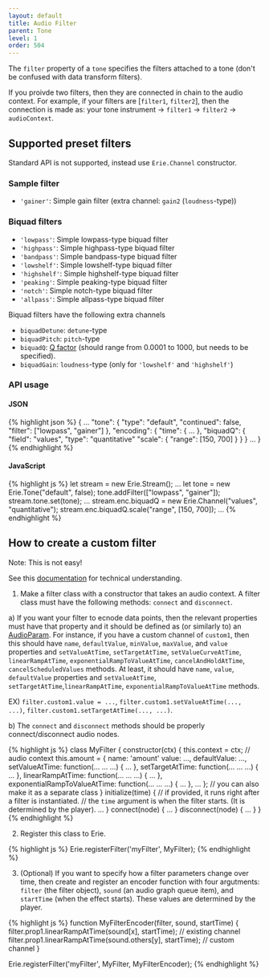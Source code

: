 ```yaml
---
layout: default
title: Audio Filter
parent: Tone
level: 1
order: 504
---
```


The `filter` property of a `tone` specifies the filters attached to a tone (don't be confused with data transform filters).

If you proivde two filters, then they are connected in chain to the audio context.
For example, if your filters are [`filter1`, `filter2`], then the connection is made as: your tone instrument -> `filter1` -> `filter2` -> `audioContext`.

## Supported preset filters
Standard API is not supported, instead use `Erie.Channel` constructor.

### Sample filter

- `'gainer'`: Simple gain filter (extra channel: `gain2` (`loudness`-type))

### Biquad filters

- `'lowpass'`: Simple lowpass-type biquad filter
- `'highpass'`: Simple highpass-type biquad filter
- `'bandpass'`: Simple bandpass-type biquad filter
- `'lowshelf'`: Simple lowshelf-type biquad filter
- `'highshelf'`: Simple highshelf-type biquad filter
- `'peaking'`: Simple peaking-type biquad filter
- `'notch'`: Simple notch-type biquad filter
- `'allpass'`: Simple allpass-type biquad filter

Biquad filters have the following extra channels

- `biquadDetune`: `detune`-type
- `biquadPitch`: `pitch`-type
- `biquadQ`: [Q factor](https://en.wikipedia.org/wiki/Q_factor) (should range from 0.0001 to 1000, but needs to be specified).
- `biquadGain`: `loudness`-type (only for `'lowshelf'` and `'highshelf'`)

### API usage

<code-groups>
<code-group>
<h4>JSON</h4>
{% highlight json %}
{
  ...
  "tone": {
    "type": "default",
    "continued": false,
    "filter": ["lowpass", "gainer"]
  },
  "encoding": {
    "time": { ... },
    "biquadQ": {
      "field": "values",
      "type": "quantitative"
      "scale": {
        "range": [150, 700]
      }
    }
  }
  ...
}
{% endhighlight %}
</code-group>
<code-group>
<h4>JavaScript</h4>
{% highlight js %}
let stream = new Erie.Stream();
...
let tone = new Erie.Tone("default", false);
tone.addFilter(["lowpass", "gainer"]);
stream.tone.set(tone);
...
stream.enc.biquadQ = new Erie.Channel("values", "quantitative");
stream.enc.biquadQ.scale("range", [150, 700]);
...
{% endhighlight %}
</code-group>
</code-groups>

## How to create a custom filter

Note: This is not easy!

See this [documentation](https://developer.mozilla.org/en-US/docs/Web/API/Web_Audio_API/Advanced_techniques) for technical understanding.

1. Make a filter class with a constructor that takes an audio context.
A filter class must have the following methods: `connect` and `disconnect`.

a) If you want your filter to ecnode data points, then the relevant properties must have that property and it should be defined as (or similarly to) an [AudioParam](https://developer.mozilla.org/en-US/docs/Web/API/AudioParam).
For instance, if you have a custom channel of `custom1`,
then this should have `name`, `defaultValue`, `minValue`, `maxValue`, and `value` properties and
`setValueAtTime`, `setTargetAtTime`, `setValueCurveAtTime`, `linearRampAtTime`, `exponentialRampToValueAtTime`, `cancelAndHoldAtTime`, `cancelScheduledValues` methods.
At least, it should have `name`, `value`, `defaultValue` properties and `setValueAtTime`, `setTargetAtTime`,`linearRampAtTime`, `exponentialRampToValueAtTime` methods.

EX) `filter.custom1.value = ...`, `filter.custom1.setValueAtTime(..., ...)`, `filter.custom1.setTargetAtTime(..., ...)`.

b) The `connect` and `disconnect` methods should be properly connect/disconnect audio nodes.

{% highlight js %}
class MyFilter {
  constructor(ctx) {
    this.context = ctx; // audio context
    this.amount = {
      name: 'amount'
      value: ...,
      defaultValue: ...,
      setValueAtTime: function(... ... ...) { ... },
      setTargetAtTime: function(... ... ...) { ... },
      linearRampAtTime:  function(... ... ...) { ... },
      exponentialRampToValueAtTime: function(... ... ...) { ... },
      ...
    }; // you can also make it as a separate class
  }
  initialize(time) {
    // if provided, it runs right after a filter is instantiated.
    // the `time` argument is when the filter starts. (It is determined by the player).
    ...
  }
  connect(node) {
    ...
  }
  disconnect(node) {
    ...
  }
}
{% endhighlight %}

2. Register this class to Erie.

{% highlight js %}
Erie.registerFilter('myFilter', MyFilter);
{% endhighlight %}

3. (Optional) If you want to specify how a filter parameters change over time,
then create and register an encoder function with four argutments: `filter` (the filter object),
`sound` (an audio graph queue item), and `startTime` (when the effect starts).
These values are determined by the player.

{% highlight js %}
function MyFilterEncoder(filter, sound, startTime) {
  filter.prop1.linearRampAtTime(sound[x], startTime); // existing channel
  filter.prop1.linearRampAtTime(sound.others[y], startTime); // custom channel
}

Erie.registerFilter('myFilter', MyFilter, MyFilterEncoder);
{% endhighlight %}
